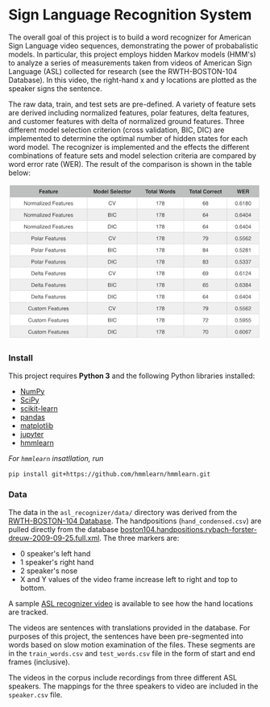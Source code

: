 # Sign Language Recognition System  

The overall goal of this project is to build a word recognizer for American Sign Language video sequences, demonstrating the power of probabalistic models. In particular, this project employs hidden Markov models (HMM's) to analyze a series of measurements taken from videos of American Sign Language (ASL) collected for research (see the RWTH-BOSTON-104 Database). In this video, the right-hand x and y locations are plotted as the speaker signs the sentence.  

The raw data, train, and test sets are pre-defined. A variety of feature sets are derived including normalized features, polar features, delta features, and customer features with delta of normalized ground features. Three different model selection criterion (cross validation, BIC, DIC) are implemented to determine the optimal number of hidden states for each word model. The recognizer is implemented and the effects the different combinations of feature sets and model selection criteria are compared by word error rate (WER). The result of the comparison is shown in the table below:  

<img src="comparison.png" width= "500"/> 


### Install

This project requires **Python 3** and the following Python libraries installed:

- [NumPy](http://www.numpy.org/)
- [SciPy](https://www.scipy.org/)
- [scikit-learn](http://scikit-learn.org/0.17/install.html)
- [pandas](http://pandas.pydata.org/)
- [matplotlib](http://matplotlib.org/)
- [jupyter](http://ipython.org/notebook.html)
- [hmmlearn](http://hmmlearn.readthedocs.io/en/latest/)

*For `hmmlearn` insatllation, run*  
```sh
pip install git+https://github.com/hmmlearn/hmmlearn.git
```

### Data 

The data in the `asl_recognizer/data/` directory was derived from 
the [RWTH-BOSTON-104 Database](http://www-i6.informatik.rwth-aachen.de/~dreuw/database-rwth-boston-104.php). 
The handpositions (`hand_condensed.csv`) are pulled directly from 
the database [boston104.handpositions.rybach-forster-dreuw-2009-09-25.full.xml](boston104.handpositions.rybach-forster-dreuw-2009-09-25.full.xml). The three markers are:

*   0  speaker's left hand
*   1  speaker's right hand
*   2  speaker's nose
*   X and Y values of the video frame increase left to right and top to bottom.

A sample [ASL recognizer video](http://www-i6.informatik.rwth-aachen.de/~dreuw/download/021.avi) is available to see how the hand locations are tracked. 

The videos are sentences with translations provided in the database. For purposes of this project, the sentences have been pre-segmented into words based on slow motion examination of the files. These segments are in the `train_words.csv` and `test_words.csv` file in the form of start and end frames (inclusive).

The videos in the corpus include recordings from three different ASL speakers. The mappings for the three speakers to video are included in the `speaker.csv` file.
